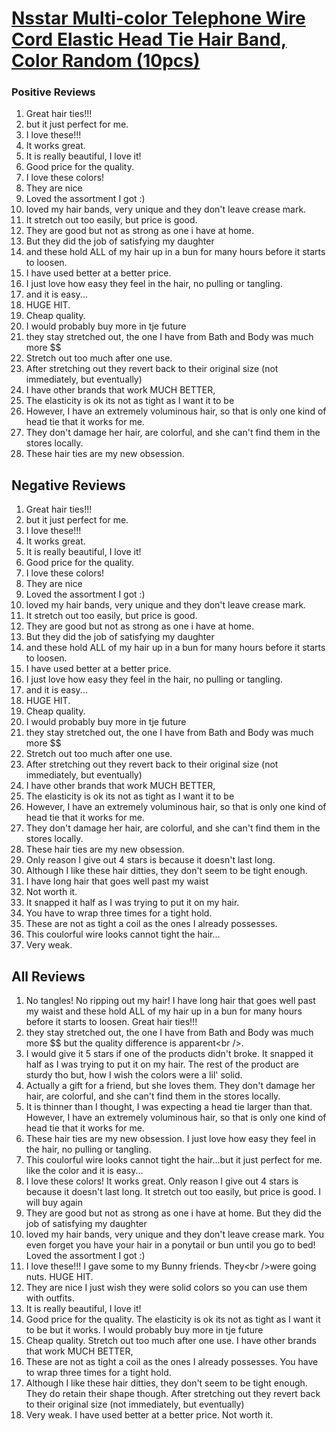 # [Nsstar Multi-color Telephone Wire Cord Elastic Head Tie Hair Band, Color Random (10pcs)](https://products.checkmycream.com/products/Nsstar-Multi-color-Telephone-Wire-Cord-Elastic-Head-Tie-Hair-Band-Color-Random-(10pcs).html)

### Positive Reviews

<ol>
      <li>Great hair ties!!!</li>
      <li>but it just perfect for me.</li>
      <li>I love these!!!</li>
      <li>It works great.</li>
      <li>It is really beautiful, I love it!</li>
      <li>Good price for the quality.</li>
      <li>I love these colors!</li>
      <li>They are nice</li>
      <li>Loved the assortment I got :)</li>
      <li>loved my hair bands, very unique and they don&#x27;t leave crease mark.</li>
      <li>It stretch out too easily, but price is good.</li>
      <li>They are good but not as strong as one i have at home.</li>
      <li>But they did the job of satisfying my daughter</li>
      <li>and these hold ALL of my hair up in a bun for many hours before it starts to loosen.</li>
      <li>I have used better at a better price.</li>
      <li>I just love how easy they feel in the hair, no pulling or tangling.</li>
      <li>and it is easy...</li>
      <li>HUGE HIT.</li>
      <li>Cheap quality.</li>
      <li>I would probably buy more in tje future</li>
      <li>they stay stretched out, the one I have from Bath and Body was much more $$</li>
      <li>Stretch out too much after one use.  </li>
      <li>After stretching out they revert back to their original size (not immediately, but eventually)</li>
      <li>I have other brands that work MUCH BETTER,</li>
      <li>The elasticity is ok its not as tight as I want it to be</li>
      <li>However, I have an extremely voluminous hair, so that is only one kind of head tie that it works for me.</li>
      <li>They don&#x27;t damage her hair, are colorful, and she can&#x27;t find them in the stores locally.</li>
      <li>These hair ties are my new obsession.  </li>
</ol>


<h2>Negative Reviews</h2>
<ol>
<li> Great hair ties!!!</li>
<li> but it just perfect for me.</li>
<li> I love these!!!</li>
<li> It works great.</li>
<li> It is really beautiful, I love it!</li>
<li> Good price for the quality.</li>
<li> I love these colors!</li>
<li> They are nice</li>
<li> Loved the assortment I got :)</li>
<li> loved my hair bands, very unique and they don&#x27;t leave crease mark.</li>
<li> It stretch out too easily, but price is good.</li>
<li> They are good but not as strong as one i have at home.</li>
<li> But they did the job of satisfying my daughter</li>
<li> and these hold ALL of my hair up in a bun for many hours before it starts to loosen.</li>
<li> I have used better at a better price.</li>
<li> I just love how easy they feel in the hair, no pulling or tangling.</li>
<li> and it is easy...</li>
<li> HUGE HIT.</li>
<li> Cheap quality.</li>
<li> I would probably buy more in tje future</li>
<li> they stay stretched out, the one I have from Bath and Body was much more $$</li>
<li> Stretch out too much after one use.  </li>
<li> After stretching out they revert back to their original size (not immediately, but eventually)</li>
<li> I have other brands that work MUCH BETTER,</li>
<li> The elasticity is ok its not as tight as I want it to be</li>
<li> However, I have an extremely voluminous hair, so that is only one kind of head tie that it works for me.</li>
<li> They don&#x27;t damage her hair, are colorful, and she can&#x27;t find them in the stores locally.</li>
<li> These hair ties are my new obsession.  </li>
<li> Only reason I give out 4 stars is because it doesn&#x27;t last long.</li>
<li> Although I like these hair ditties, they don&#x27;t seem to be tight enough.  </li>
<li> I have long hair that goes well past my waist</li>
<li> Not worth it.</li>
<li> It snapped it half as I was trying to put it on my hair.</li>
<li> You have to wrap three times for a tight hold.</li>
<li> These are not as tight a coil as the ones I already possesses.</li>
<li> This coulorful wire looks cannot tight the hair...</li>
<li> Very weak.</li>
</ol>

<h2>All Reviews</h2>

<ol>
    <li> No tangles! No ripping out my hair! I have long hair that goes well past my waist and these hold ALL of my hair up in a bun for many hours before it starts to loosen. Great hair ties!!!</li>
    <li> they stay stretched out, the one I have from Bath and Body was much more $$ but the quality difference is apparent&lt;br /&gt;.</li>
    <li> I would give it 5 stars if one of the products didn&#x27;t broke. It snapped it half as I was trying to put it on my hair. The rest of the product are sturdy tho but, how I wish the colors were a lil&#x27; solid.</li>
    <li> Actually a gift for a friend, but she loves them.  They don&#x27;t damage her hair, are colorful, and she can&#x27;t find them in the stores locally.</li>
    <li> It is thinner than I thought, I was expecting a head tie larger than that. However, I have an extremely voluminous hair, so that is only one kind of head tie that it works for me.</li>
    <li> These hair ties are my new obsession.  I just love how easy they feel in the hair, no pulling or tangling.</li>
    <li> This coulorful wire looks cannot tight the hair...but it just perfect for me. like the color and it is easy...</li>
    <li> I love these colors! It works great. Only reason I give out 4 stars is because it doesn&#x27;t last long. It stretch out too easily, but price is good. I will buy again</li>
    <li> They are good but not as strong as one i have at home. But they did the job of satisfying my daughter</li>
    <li> loved my hair bands, very unique and they don&#x27;t leave crease mark. You even forget you have your hair in a ponytail or bun until you go to bed! Loved the assortment I got :)</li>
    <li> I love these!!! I gave some to my Bunny friends. They&lt;br /&gt;were going nuts. HUGE HIT.</li>
    <li> They are nice I just wish they were solid colors so you can use them with outfits.</li>
    <li> It is really beautiful, I love it!</li>
    <li> Good price for the quality. The elasticity is ok its not as tight as I want it to be but it works. I would probably buy more in tje future</li>
    <li> Cheap quality. Stretch out too much after one use.  I have other brands that work MUCH BETTER,</li>
    <li> These are not as tight a coil as the ones I already possesses. You have to wrap three times for a tight hold.</li>
    <li> Although I like these hair ditties, they don&#x27;t seem to be tight enough.  They do retain their shape though.  After stretching out they revert back to their original size (not immediately, but eventually)</li>
    <li> Very weak. I have used better at a better price. Not worth it.</li>
</ol>




